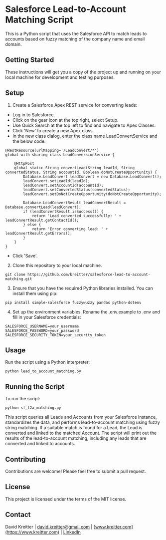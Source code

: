 # Salesforce Lead-to-Account Matching Script

This is a Python script that uses the Salesforce API to match leads to accounts based on fuzzy matching of the company name and email domain.

## Getting Started

These instructions will get you a copy of the project up and running on your local machine for development and testing purposes.

## Setup

1. Create a Salesforce Apex REST service for converting leads:
  - Log in to Salesforce.
  - Click on the gear icon at the top right, select Setup.
  - Use Quick Search at the top left to find and navigate to Apex Classes.
  - Click 'New' to create a new Apex class.
  - In the new class dialog, enter the class name LeadConvertService and the below code.

```
@RestResource(urlMapping='/LeadConvert/*')
global with sharing class LeadConversionService {

    @HttpPost
    global static String convertLead(String leadId, String convertedStatus, String accountId, Boolean doNotCreateOpportunity) {
        Database.LeadConvert leadConvert = new Database.LeadConvert();
        leadConvert.setLeadId(leadId);
        leadConvert.setAccountId(accountId);
        leadConvert.setConvertedStatus(convertedStatus);
        leadConvert.setDoNotCreateOpportunity(doNotCreateOpportunity);
        
        Database.LeadConvertResult leadConvertResult = Database.convertLead(leadConvert);
        if (leadConvertResult.isSuccess()) {
            return 'Lead converted successfully: ' + leadConvertResult.getContactId();
        } else {
            return 'Error converting lead: ' + leadConvertResult.getErrors();
        }
    }
}
```
  - Click 'Save'.

2. Clone this repository to your local machine.

```
git clone https://github.com/kreitter/salesforce-lead-to-account-matching.git
```

3. Ensure that you have the required Python libraries installed. You can install them using pip:

```
pip install simple-salesforce fuzzywuzzy pandas python-dotenv
```

4. Set up the environment variables. Rename the .env.example to .env and fill in your Salesforce credentials:

```
SALESFORCE_USERNAME=your_username
SALESFORCE_PASSWORD=your_password
SALESFORCE_SECURITY_TOKEN=your_security_token
```

## Usage

Run the script using a Python interpreter:

```
python lead_to_account_matching.py
```

## Running the Script

To run the script:

```
python sf_l2a_matching.py
```

This script queries all Leads and Accounts from your Salesforce instance, standardizes the data, and performs lead-to-account matching using fuzzy string matching. If a suitable match is found for a Lead, the Lead is converted and linked to the matched Account. The script will print out the results of the lead-to-account matching, including any leads that are converted and linked to accounts.

## Contributing

Contributions are welcome! Please feel free to submit a pull request.

## License

This project is licensed under the terms of the MIT license.

## Contact

David Kreitter | david.kreitter@gmail.com | [www.kreitter.com](https://www.kreitter.com) | [LinkedIn](https://www.linkedin.com/in/dkreitter/)
